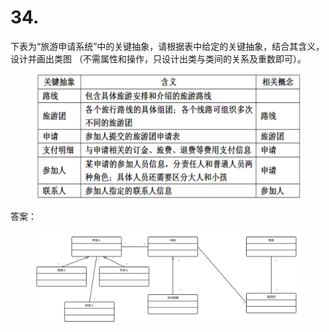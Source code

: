 # 34.

下表为“旅游申请系统”中的关键抽象，请根据表中给定的关键抽象，结合其含义，设计并画出类图 （不需属性和操作，只设计出类与类间的关系及重数即可）。

<figure><img src="../.gitbook/assets/image (49).png" alt=""><figcaption></figcaption></figure>



答案：



<figure><img src="../.gitbook/assets/image (50).png" alt=""><figcaption></figcaption></figure>
